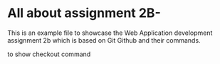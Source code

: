 # All about assignment 2B-

This is an example file to showcase the Web Application development assignment 2b which is based on Git Github and their commands. 

to show checkout command